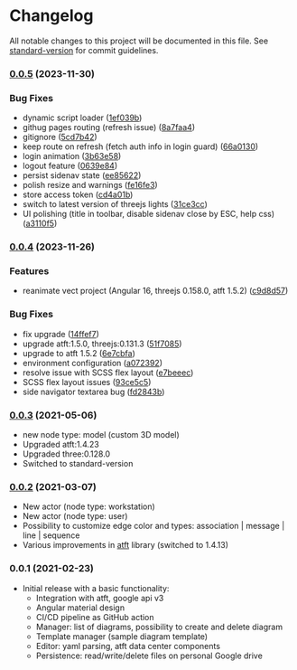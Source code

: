 # Changelog

All notable changes to this project will be documented in this file. See [standard-version](https://github.com/conventional-changelog/standard-version) for commit guidelines.

### [0.0.5](https://github.com/makimenko/vect/compare/v0.0.4...v0.0.5) (2023-11-30)


### Bug Fixes

* dynamic script loader ([1ef039b](https://github.com/makimenko/vect/commit/1ef039bff9570296d9946eb0d7da4b113f697caa))
* githug pages routing (refresh issue) ([8a7faa4](https://github.com/makimenko/vect/commit/8a7faa41fac0f4eee7fdcf46b9769cc9c4b160b9))
* gitignore ([5cd7b42](https://github.com/makimenko/vect/commit/5cd7b426a6f730faee9c9b148df4a5da6080dfaa))
* keep route on refresh (fetch auth info in login guard) ([66a0130](https://github.com/makimenko/vect/commit/66a0130ab1ae75ff8eb8dcc88c1bf73092cac304))
* login animation ([3b63e58](https://github.com/makimenko/vect/commit/3b63e58bbee42ffc9100884b4589a0510225851c))
* logout feature ([0639e84](https://github.com/makimenko/vect/commit/0639e84ce50fa5ca44e9c84ae753872c0a1765f1))
* persist sidenav state ([ee85622](https://github.com/makimenko/vect/commit/ee85622b6c066b38a8cfe298dd35eb6bfebd4277))
* polish resize and warnings ([fe16fe3](https://github.com/makimenko/vect/commit/fe16fe3f7457f9524aecdc44de6fca036e94d56c))
* store access token ([cd4a01b](https://github.com/makimenko/vect/commit/cd4a01be68bb9b33707f26c962a67c5fe3b45f0f))
* switch to latest version of threejs lights ([31ce3cc](https://github.com/makimenko/vect/commit/31ce3cc55121cb8a75cabf6ae1fde308d5eba2bc))
* UI polishing (title in toolbar, disable sidenav close by ESC, help css) ([a3110f5](https://github.com/makimenko/vect/commit/a3110f59724a28ca3834238da047ac2df50cd38b))

### [0.0.4](https://github.com/makimenko/vect/compare/v0.0.3...v0.0.4) (2023-11-26)


### Features

* reanimate vect project (Angular 16, threejs 0.158.0, atft 1.5.2) ([c9d8d57](https://github.com/makimenko/vect/commit/c9d8d57e0001cb0d88f00fff1fc0ac93c2b510ac))


### Bug Fixes
* fix upgrade ([14ffef7](https://github.com/makimenko/vect/commit/14ffef79f81c6f77d72f9ead3d58e7754205187d))
* upgrade atft:1.5.0, threejs:0.131.3 ([51f7085](https://github.com/makimenko/vect/commit/51f70855bcb4255a3ebea3af6929bd93ef1115f4))
* upgrade to atft 1.5.2 ([6e7cbfa](https://github.com/makimenko/vect/commit/6e7cbfa773d0c56aad71d45c4085554359fcb3ec))
* environment configuration ([a072392](https://github.com/makimenko/vect/commit/a072392fe194a871b29c165e42c4fc56db2358d7))
* resolve issue with SCSS flex layout ([e7beeec](https://github.com/makimenko/vect/commit/e7beeec8d2d365a66513ae1c69e163afcdb2e4ee))
* SCSS flex layout issues ([93ce5c5](https://github.com/makimenko/vect/commit/93ce5c59b830cde4c49b824b70ddb61fbac76ec8))
* side navigator textarea bug ([fd2843b](https://github.com/makimenko/vect/commit/fd2843b90e1c429c69d97dd48eae6a1c9d33f949))

### [0.0.3](https://github.com/makimenko/vect/compare/0.0.2...v0.0.3) (2021-05-06)
* new node type: model (custom 3D model)
* Upgraded atft:1.4.23
* Upgraded three:0.128.0
* Switched to standard-version

### [0.0.2](https://github.com/makimenko/vect/compare/0.0.1...0.0.2) (2021-03-07)

* New actor (node type: workstation)
* New actor (node type: user)
* Possibility to customize edge color and types: association | message | line | sequence
* Various improvements in [atft](https://github.com/makimenko/angular-template-for-threejs/pull/353) library (switched to 1.4.13)

### 0.0.1 (2021-02-23)

* Initial release with a basic functionality:
  * Integration with atft, google api v3
  * Angular material design
  * CI/CD pipeline as GitHub action
  * Manager: list of diagrams, possibility to create and delete diagram
  * Template manager (sample diagram template)
  * Editor: yaml parsing, atft data center components
  * Persistence: read/write/delete files on personal Google drive
